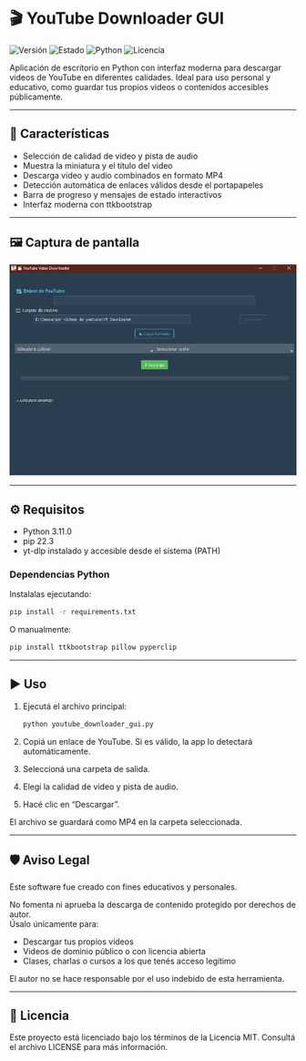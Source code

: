 # 🎬 YouTube Downloader GUI

![Versión](https://img.shields.io/github/v/release/msaldivar-dev/youtube-downloader-gui)
![Estado](https://img.shields.io/badge/status-activo-brightgreen.svg)
![Python](https://img.shields.io/badge/python-3.11-blue.svg)
![Licencia](https://img.shields.io/badge/license-MIT-purple.svg)

Aplicación de escritorio en Python con interfaz moderna para descargar videos de YouTube en diferentes calidades. Ideal para uso personal y educativo, como guardar tus propios videos o contenidos accesibles públicamente.

---

## 🚀 Características

- Selección de calidad de video y pista de audio
- Muestra la miniatura y el título del video
- Descarga video y audio combinados en formato MP4
- Detección automática de enlaces válidos desde el portapapeles
- Barra de progreso y mensajes de estado interactivos
- Interfaz moderna con ttkbootstrap

---

## 🖼️ Captura de pantalla

![screenshot](screenshot.png)

---

## ⚙️ Requisitos

- Python 3.11.0
- pip 22.3
- yt-dlp instalado y accesible desde el sistema (PATH)

### Dependencias Python

Instalalas ejecutando:

```bash
pip install -r requirements.txt
```

O manualmente:

```bash
pip install ttkbootstrap pillow pyperclip
```

---

## ▶️ Uso

1. Ejecutá el archivo principal:

   ```bash
   python youtube_downloader_gui.py
   ```

2. Copiá un enlace de YouTube. Si es válido, la app lo detectará automáticamente.
3. Seleccioná una carpeta de salida.
4. Elegí la calidad de video y pista de audio.
5. Hacé clic en “Descargar”.

El archivo se guardará como MP4 en la carpeta seleccionada.

---

## 🛡️ Aviso Legal

Este software fue creado con fines educativos y personales.

No fomenta ni aprueba la descarga de contenido protegido por derechos de autor.  
Úsalo únicamente para:

- Descargar tus propios videos
- Videos de dominio público o con licencia abierta
- Clases, charlas o cursos a los que tenés acceso legítimo

El autor no se hace responsable por el uso indebido de esta herramienta.

---

## 📄 Licencia

Este proyecto está licenciado bajo los términos de la Licencia MIT. Consultá el archivo LICENSE para más información.
